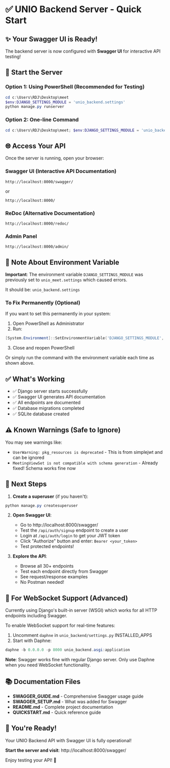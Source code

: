 # ✅ UNIO Backend Server - Quick Start

## ✨ Your Swagger UI is Ready!

The backend server is now configured with **Swagger UI** for interactive API testing!

## 🚀 Start the Server

### Option 1: Using PowerShell (Recommended for Testing)
```powershell
cd c:\Users\RDJ\Desktop\meet
$env:DJANGO_SETTINGS_MODULE = 'unio_backend.settings'
python manage.py runserver
```

### Option 2: One-line Command
```powershell
cd c:\Users\RDJ\Desktop\meet; $env:DJANGO_SETTINGS_MODULE = 'unio_backend.settings'; python manage.py runserver
```

## 🌐 Access Your API

Once the server is running, open your browser:

### Swagger UI (Interactive API Documentation)
```
http://localhost:8000/swagger/
```
or
```
http://localhost:8000/
```

### ReDoc (Alternative Documentation)
```
http://localhost:8000/redoc/
```

### Admin Panel
```
http://localhost:8000/admin/
```

## 📝 Note About Environment Variable

**Important**: The environment variable `DJANGO_SETTINGS_MODULE` was previously set to `unio_meet.settings` which caused errors. 

It should be: `unio_backend.settings`

### To Fix Permanently (Optional)

If you want to set this permanently in your system:

1. Open PowerShell as Administrator
2. Run:
```powershell
[System.Environment]::SetEnvironmentVariable('DJANGO_SETTINGS_MODULE', 'unio_backend.settings', 'User')
```

3. Close and reopen PowerShell

Or simply run the command with the environment variable each time as shown above.

## ✅ What's Working

- ✅ Django server starts successfully
- ✅ Swagger UI generates API documentation
- ✅ All endpoints are documented
- ✅ Database migrations completed
- ✅ SQLite database created

## ⚠️ Known Warnings (Safe to Ignore)

You may see warnings like:
- `UserWarning: pkg_resources is deprecated` - This is from simplejwt and can be ignored
- `MeetingViewSet is not compatible with schema generation` - Already fixed! Schema works fine now

## 🎯 Next Steps

1. **Create a superuser** (if you haven't):
```powershell
python manage.py createsuperuser
```

2. **Open Swagger UI**:
   - Go to http://localhost:8000/swagger/
   - Test the `/api/auth/signup` endpoint to create a user
   - Login at `/api/auth/login` to get your JWT token
   - Click "Authorize" button and enter: `Bearer <your_token>`
   - Test protected endpoints!

3. **Explore the API**:
   - Browse all 30+ endpoints
   - Test each endpoint directly from Swagger
   - See request/response examples
   - No Postman needed!

## 🔧 For WebSocket Support (Advanced)

Currently using Django's built-in server (WSGI) which works for all HTTP endpoints including Swagger.

To enable WebSocket support for real-time features:

1. Uncomment `daphne` in `unio_backend/settings.py` INSTALLED_APPS
2. Start with Daphne:
```powershell
daphne -b 0.0.0.0 -p 8000 unio_backend.asgi:application
```

**Note**: Swagger works fine with regular Django server. Only use Daphne when you need WebSocket functionality.

## 📚 Documentation Files

- **SWAGGER_GUIDE.md** - Comprehensive Swagger usage guide
- **SWAGGER_SETUP.md** - What was added for Swagger
- **README.md** - Complete project documentation
- **QUICKSTART.md** - Quick reference guide

## 🎉 You're Ready!

Your UNIO Backend API with Swagger UI is fully operational!

**Start the server and visit**: http://localhost:8000/swagger/

Enjoy testing your API! 🚀
